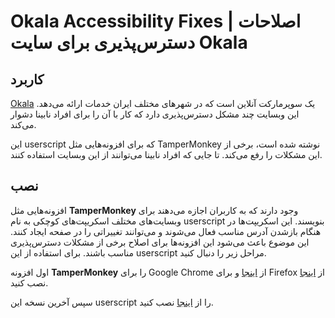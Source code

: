 # Okala Accessibility Fixes | اصلاحات دسترس‌پذیری برای سایت Okala #

## کاربرد ##

[Okala](https://okala.com) یک سوپرمارکت آنلاین است که در شهرهای مختلف ایران خدمات ارائه می‌دهد. این وبسایت چند مشکل دسترس‌پذیری دارد که کار با آن را برای افراد نابینا دشوار می‌کند.

این userscript که برای افزونه‌هایی مثل TamperMonkey نوشته شده است، برخی از این مشکلات را رفع می‌کند. تا جایی که افراد نابینا می‌توانند از این وبسایت استفاده کنند.

## نصب ##

افزونه‌هایی مثل **TamperMonkey** وجود دارند که به کاربران اجازه می‌دهند برای وبسایت‌های مختلف اسکریپت‌های کوچکی به نام userscript بنویسند. این اسکریپت‌ها در هنگام بازشدن آدرس مناسب فعال می‌شوند و می‌توانند تغییراتی را در صفحه ایجاد کنند. این موضوع باعث می‌شود این افزونه‌ها برای اصلاح برخی از مشکلات دسترس‌پذیری مناسب باشند. برای استفاده از این userscript مراحل زیر را دنبال کنید.

اول افزونه **TamperMonkey** را برای Google Chrome از [اینجا](https://chrome.google.com/webstore/detail/tampermonkey/dhdgffkkebhmkfjojejmpbldmpobfkfo?hl=en) و برای Firefox از [اینجا](https://addons.mozilla.org/en-US/firefox/addon/tampermonkey/) نصب کنید.

سپس آخرین نسخه این userscript را از [اینجا](https://github.com/MeisamAmini/wikipedia-link-remover/raw/main/wikipedia-link-remover.user.js) نصب کنید.